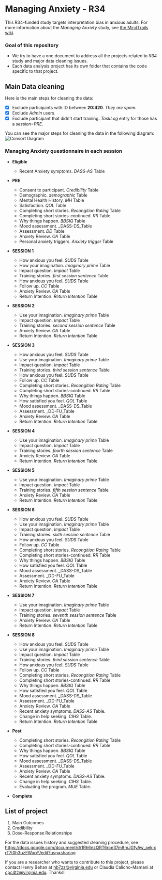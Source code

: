 # Managing Anxiety - R34
This R34-funded study targets interpretation bias in anxious adults. For more information about the _Managing Anxiety_ study, see [the MindTrails wiki](https://sites.google.com/a/virginia.edu/mindtrails-wiki/studies/managinganxiety).

### Goal of this repository
- We try to have a one document to address all the projects related to _R34_ study and major data cleaning issues.
- Each data analysis project has its own folder that contains the code specific to that project.

## Main Data cleaning
Here is the main steps for cleaning the data:
- [x] Exclude participants with ID between **20:420**. _They are spam_. 
- [x] Exclude _Admin_ users.
- [x] Exclude participant that didn't start training. _TaskLog_ entry for those has a _session=PRE_.

You can see the major steps for cleaning the data in the following diagram:
![Consort Diagram](https://github.com/TeachmanLab/R34-Data/blob/master/Consort%20Diagram.png)

### Managing Anxiety questionnaire in each session

- **Eligible**
  - Recent Anxiety symptoms. _DASS-AS_ Table
- **PRE**
  - Consent to participant. _Credibility_ Table
  - Demographic. _demographic_ Table
  - Mental Health History. _MH_ Table
  - Satisfaction. _QOL_ Table
  - Completing short stories. _Recongition Rating_ Table
  - Completing short stories-continued. _RR_ Table
  - Why things happen. _BBSIQ_ Table
  - Mood assessment. _DASS-DS_Table
  - Assessment. _DD_ Table
  - Anxiety Review. _OA_ Table
  - Personal anxiety triggers. _Anxiety trigger_ Table  
- **SESSION 1**
  - How anxious you feel. _SUDS_ Table
  - How your imagination. _Imaginary prime_ Table
  - Impact question. _Impact_ Table
  - Training stories. _first session sentence_ Table
  - How anxious you feel. _SUDS_ Table
  - Follow up. _CC_ Table
  - Anxiety Review. _OA_ Table
  - Return Intention. _Return Intention_ Table
- **SESSION 2**
  - Use your imagination. _Imaginary prime_ Table
  - Impact question. _Impact_ Table
  - Training stories. _second session sentence_ Table
  - Anxiety Review. _OA_ Table
  - Return Intention. _Return Intention_ Table
- **SESSION 3**
  - How anxious you feel. _SUDS_ Table
  - Use your imagination. _Imaginary prime_ Table
  - Impact question. _Impact_ Table
  - Training stories. _third session sentence_ Table
  - How anxious you feel. _SUDS_ Table
  - Follow up. _CC_ Table
  - Completing short stories. _Recongition Rating_ Table
  - Completing short stories-continued. _RR_ Table
  - Why things happen. _BBSIQ_ Table
  - How satisfied you feel. _QOL_ Table
  - Mood assessment. _DASS-DS_Table
  - Assessment. _DD-FU_Table
  - Anxiety Review. _OA_ Table
  - Return Intention. _Return Intention_ Table
- **SESSION 4**
  - Use your imagination. _Imaginary prime_ Table
  - Impact question. _Impact_ Table
  - Training stories. _fourth session sentence_ Table
  - Anxiety Review. _OA_ Table
  - Return Intention. _Return Intention_ Table
- **SESSION 5**
  - Use your imagination. _Imaginary prime_ Table
  - Impact question. _Impact_ Table
  - Training stories. _fifth session sentence_ Table
  - Anxiety Review. _OA_ Table
  - Return Intention. _Return Intention_ Table
- **SESSION 6**
  - How anxious you feel. _SUDS_ Table
  - Use your imagination. _Imaginary prime_ Table
  - Impact question. _Impact_ Table
  - Training stories. _sixth session sentence_ Table
  - How anxious you feel. _SUDS_ Table
  - Follow up. _CC_ Table
  - Completing short stories. _Recongition Rating_ Table
  - Completing short stories-continued. _RR_ Table
  - Why things happen. _BBSIQ_ Table
  - How satisfied you feel. _QOL_ Table
  - Mood assessment. _DASS-DS_Table
  - Assessment. _DD-FU_Table
  - Anxiety Review. _OA_ Table
  - Return Intention. _Return Intention_ Table
- **SESSION 7**
  - Use your imagination. _Imaginary prime_ Table
  - Impact question. _Impact_ Table
  - Training stories. _seventh session sentence_ Table
  - Anxiety Review. _OA_ Table
  - Return Intention. _Return Intention_ Table
- **SESSION 8**
  - How anxious you feel. _SUDS_ Table
  - Use your imagination. _Imaginary prime_ Table
  - Impact question. _Impact_ Table
  - Training stories. _third session sentence_ Table
  - How anxious you feel. _SUDS_ Table
  - Follow up. _CC_ Table
  - Completing short stories. _Recongition Rating_ Table
  - Completing short stories-continued. _RR_ Table
  - Why things happen. _BBSIQ_ Table
  - How satisfied you feel. _QOL_ Table
  - Mood assessment. _DASS-DS_Table
  - Assessment. _DD-FU_Table
  - Anxiety Review. _OA_ Table
  - Recent anxiety symptoms. _DASS-AS_ Table.
  - Change in help seeking. _CIHS_ Table.
  - Return Intention. _Return Intention_ Table
  
- **Post**
  - Completing short stories. _Recongition Rating_ Table
  - Completing short stories-continued. _RR_ Table
  - Why things happen. _BBSIQ_ Table
  - How satisfied you feel. _QOL_ Table
  - Mood assessment. _DASS-DS_Table
  - Assessment. _DD-FU_Table
  - Anxiety Review. _OA_ Table
  - Recent anxiety symptoms. _DASS-AS_ Table.
  - Change in help seeking. _CIHS_ Table.
  - Evaluating the program. _MUE_ Table.

- **Complete**

  
## List of project
1. Main Outcomes
2. Credibility
3. Dose-Response Relationships



For the data issues history and suggested cleaning procedure, see https://docs.google.com/document/d/1Rh6nzQRT6rce37m8mJGfyAw_aekixrT7t0h3uzEWxpY/edit?usp=sharing


If you are a researcher who wants to contribute to this project, please contact Henry Behan at hb7zz@virginia.edu or Claudia Calicho-Mamani at cpc4tz@virginia.edu. Thanks!
